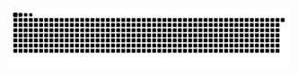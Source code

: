 ![snake svg](https://github.com/iamhoonpark/iamhoonpark/blob/output/github-contribution-grid-snake.svg)
